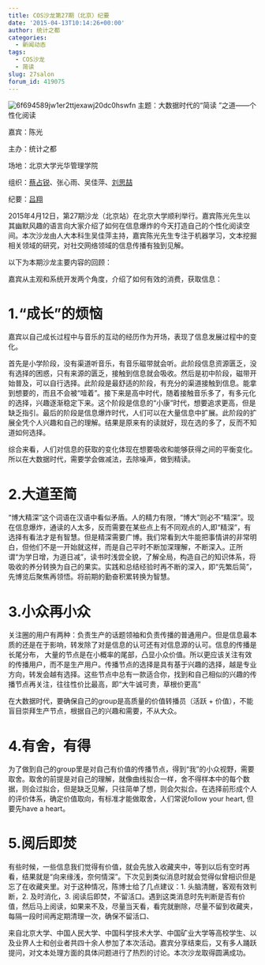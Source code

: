 ```yaml
---
title: COS沙龙第27期（北京）纪要
date: '2015-04-13T10:14:26+00:00'
author: 统计之都
categories:
  - 新闻动态
tags:
  - COS沙龙
  - 简读
slug: 27salon
forum_id: 419075
---
```


![6f694589jw1er2ttjexawj20dc0hswfn](https://uploads.cosx.org/2015/04/6f694589jw1er2ttjexawj20dc0hswfn.jpg) 主题：大数据时代的“简读 ”之道——个性化阅读

嘉宾：陈光

主办：统计之都

场地：北京大学光华管理学院

组织：[蔡占锐](http://weibo.com/u/3264504301?topnav=1&wvr=6&topsug=1)、张心雨、吴佳萍、[刘思喆](http://www.bjt.name/)

纪要：[吕翔](http://weibo.com/u/5340259059?topnav=1&wvr=6&topsug=1)

2015年4月12日，第27期沙龙（北京站）在北京大学顺利举行。嘉宾陈光先生以其幽默风趣的语言向大家介绍了如何在信息爆炸的今天打造自己的个性化阅读空间。本次沙龙由人大本科生吴佳萍主持，嘉宾陈光先生专注于机器学习，文本挖掘相关领域的研究，对社交网络领域的信息传播有独到见解。

以下为本期沙龙主要内容的回顾：

<!--more-->



嘉宾从主观和系统开发两个角度，介绍了如何有效的消费，获取信息：

# 1.“成长”的烦恼

嘉宾以自己成长过程中与音乐的互动的经历作为开场，表现了信息发展过程中的变化。

首先是小学阶段，没有渠道听音乐，有音乐磁带就会听。此阶段信息资源匮乏，没有选择的困惑，只有来源的匮乏，接触到信息就会吸收。然后是初中阶段，磁带开始普及，可以自行选择。此阶段是最舒适的阶段，有充分的渠道接触到信息。能拿到想要的，而且不会被“噎着”。接下来是高中时代，随着接触音乐多了，有多元化的选择，兴趣逐渐稳定下来。这个阶段是信息的“小康”时代，想要追求更高，但是缺乏指引。最后的阶段是信息爆炸时代，人们可以在大量信息中扩展。此阶段的扩展全凭个人兴趣和自己的理解。结果是原来有的读就好，现在选的多了，反而不知道如何选择。

综合来看，人们对信息的获取的变化体现在想要吸收和能够获得之间的平衡变化。所以在大数据时代，需要学会做减法，去除噪声，做到精读。

# 2.大道至简

“博大精深”这个词语在汉语中看似矛盾。人的精力有限，“博大”则必不“精深”。现在信息爆炸，通读的人太多，反而需要在某些点上有不同观点的人,即“精深”，有选择有看法才是有智慧。但是精深需要广博。我们常看到大牛能把事情讲的非常明白，但他们不是一开始就这样，而是自己平时不断加深理解，不断深入。正所谓“为学日增，为道日减”，读书时浅尝全貌，了解全局，构造自己的知识体系，将吸收的养分转换为自己的果实。实践和总结经验时再不断的深入，即“先繁后简”，先博览后聚焦再领悟。将前期的勤奋积累转换为智慧。

# 3.小众再小众

关注圈的用户有两种：负责生产的话题领袖和负责传播的普通用户。但是信息最本质的还是在于影响，转发除了对是信息的认可还有对信息源的认可。信息的传播是长尾分布， 大量的节点是在小概率的尾部，凸显小众价值。所以更应该关注有效的传播用户，而不是生产用户。传播节点的选择是具有基于兴趣的选择，越是专业方向，转发会越有选择。这些节点中总有一款适合你，找到和自己相似的兴趣的传播节点再关注，往往性价比最高，即“大牛诚可贵，草根价更高”

在大数据时代，要确保自己的group是高质量的价值转播员（活跃 + 价值），不能盲目崇拜生产节点，根据自己的兴趣和需要，不从大众。

# 4.有舍，有得

为了做到自己的group里是对自己有价值的传播节点，得到“我”的小众视野，需要取舍。取舍的前提是对自己的理解，就像曲线拟合一样，舍不得样本中的每个数据，则会过拟合，但是缺乏见解，只往简单了想，则会欠拟合。在选择前形成个人的评价体系，确定价值取向，有标准才能做取舍，人们常说follow your heart, 但要先have a heart。

# 5.阅后即焚

有些时候，一些信息我们觉得有价值，就会先放入收藏夹中，等到以后有空时再看，结果就是“向来缘浅，奈何情深”。下次见到类似消息时就会觉得似曾相识但是忘了在收藏夹里。对于这种情况，陈博士给了几点建议：1. 头脑清醒，客观有效判断，2. 及时消化，3. 阅读后即焚，不留活口。遇到这类消息时先判断是否有价值，然后马上阅读，如果来不及，尽量当天看，看完就删除，尽量不留到收藏夹，每隔一段时间再定期清理一次，确保不留活口、

来自北京大学、中国人民大学、中国科学技术大学、中国矿业大学等高校学生、以及业界人士和创业者共四十余人参加了本次活动。嘉宾分享结束后，又有多人踊跃提问，对文本处理方面的具体问题进行了热烈的讨论。本次沙龙取得圆满成功。
